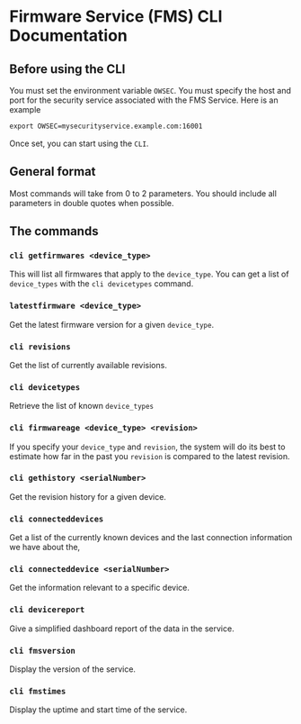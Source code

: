 # Firmware Service (FMS) CLI Documentation

## Before using the CLI
You must set the environment variable `OWSEC`. You must specify the host and port for the security service 
associated with the FMS Service. Here is an example
```csh
export OWSEC=mysecurityservice.example.com:16001
```
Once set, you can start using the `CLI`.

## General format
Most commands will take from 0 to 2 parameters. You should include all parameters in double quotes when possible.

## The commands

### `cli getfirmwares <device_type>`
This will list all firmwares that apply to the `device_type`. You can get a list of `device_types` with the `cli devicetypes` command.

### `latestfirmware <device_type>`
Get the latest firmware version for a given `device_type`.

### `cli revisions`
Get the list of currently available revisions.

### `cli devicetypes`
Retrieve the list of known `device_types`

### `cli firmwareage <device_type> <revision>`
If you specify your `device_type` and `revision`, the system will do its best to estimate how 
far in the past you `revision` is compared to the latest revision.

### `cli gethistory <serialNumber>`
Get the revision history for a given device.

### `cli connecteddevices`
Get a list of the currently known devices and the last connection information we have about the,

### `cli connecteddevice <serialNumber>`
Get the information relevant to a specific device.

### `cli devicereport`
Give a simplified dashboard report of the data in the service.

### `cli fmsversion`
Display the version of the service.

### `cli fmstimes`
Display the uptime and start time of the service.
